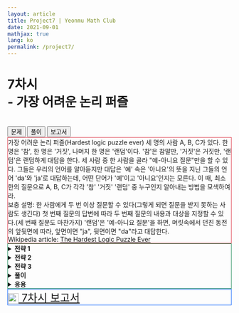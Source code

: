 ```yaml
---
layout: article
title: Project7 | Yeonmu Math Club
date: 2021-09-01
mathjax: true
lang: ko
permalink: /project7/
---
```


# 7차시<br> <ssup> - 가장 어려운 논리 퍼즐</ssup>
<br>
<div id="accordion">
  <div class="btn-group btn-group-lg">
    <button type="button" id="button1" class="btn btn-danger" data-bs-toggle="collapse" href="#collapseOne" onclick="setColor('button1')">
      문제
    </button>    
    <button type="button" id="button2" class="collapsed btn btn-outline-success" data-bs-toggle="collapse" href="#collapseTwo" onclick="setColor('button2')">
      풀이
    </button>    
    <button type="button" id="button3" class="collapsed btn btn-outline-primary" data-bs-toggle="collapse" href="#collapseThree" onclick="setColor('button3')">
      보고서
    </button>
  </div>
  <div id="collapseOne" class="collapse show" data-bs-parent="#accordion">
    <div class="card-body" style="border: 1px solid rgb(220, 53, 69);">
     가장 어려운 논리 퍼즐(Hardest logic puzzle ever)
     <redbox>세 명의 사람 A, B, C가 있다. 한 명은 '참', 한 명은 '거짓', 나머지 한 명은 '랜덤'이다. '참'은 참말만, '거짓'은 거짓만, '랜덤'은 랜덤하게 대답을 한다. 세 사람 중 한 사람을 골라 "예-아니요 질문"만을 할 수 있다. 그들은 우리의 언어를 알아듣지만 대답은 '예' 속은 '아니요'의 뜻을 지닌 그들의 언어 'da'와 'ja'로 대답하는데, 어떤 단어가 '예'이고 '아니요'인지는 모른다. 이 때, 최소한의 질문으로 A, B, C가 각각 '참' '거짓' '랜덤' 중 누구인지 알아내는 방법을 모색하여라.</redbox><br>보충 설명: 한 사람에게 두 번 이상 질문할 수 있다(그렇게 되면 질문을 받지 못하는 사람도 생긴다) 첫 번째 질문의 답변에 따라 두 번째 질문의 내용과 대상을 지정할 수 있다.(세 번째 질문도 마찬가지) '랜덤'은 '예-아니요 질문'을 하면, 머릿속에서 던진 동전의 앞뒷면에 따라, 앞면이면 "ja", 뒷면이면 "da"라고 대답한다.<br>
     Wikipedia article: <a href="https://en.wikipedia.org/wiki/The_Hardest_Logic_Puzzle_Ever" target="_blank">The Hardest Logic Puzzle Ever</a>
    </div>
  </div>
  <div id="collapseTwo" class="collapse" data-bs-parent="#accordion">
    <div class="card-body" style="border: 1px solid rgb(25, 135, 84);">
      <greenbox><details><summary><b>전략 1</b></summary>"da"와 "ja" 중 각각 어느 것이 "예"이고, 어느 것이 "아니요"인지를 구별해 내자. 참과 거짓이 둘다 "예"라고 답하는 질문을 생각해 보자.</details></greenbox>
      <greenbox><details><summary><b>전략 2</b></summary>참과 거짓을 구별하기 전에 랜덤을 먼저 구별해 내야 한다. 참과 거짓이 같은 대답을 하는 질문을 생각해 보자.</details></greenbox>
      <greenbox><details><summary><b>전략 3</b></summary>질문 수를 줄이기 위해, "da"와 "ja"를 구별하지 않고, 참 또는 거짓에게 한 번만 질문하여 어떤 질문이 참인지, 거짓인지 알아내는 방법을 생각해 보자.</details></greenbox>
      <purplebox><details><summary><b>풀이</b></summary>먼저, "da"와 "ja"를 구별하기 위해, 참과 거짓이 둘다 "예"라고 답하는 질문을 생각해 보자. "'1+1=2입니까'라는 질문에 당신은 어떻게 대답을 할 것입니까?"라고, 같은 질문을 세 사람에게 물어 보자. '참'은 '1+1=2입니까'라는 질문에 "예"라고 대답을 할 것이다. 따라서, "'1+1=2입니까'라는 질문에 당신은 어떻게 대답을 할 것입니까?"라는 질문에 "예"라고 답할 것이다. '거짓'은 '1+1=2입니까?'라는 질문에 "아니요"라고 답할 것이다. 따라서, '거짓'은 거짓말만 하므로, "'1+1=2입니까?'라는 질문에 당신은 어떻게 대답을 할 것입니까?"라는 질문에는 자신의 실제 대답인 "아니요"와 다르게 "예"라고 답할 것이다. 따라서, '참'과 '거짓' 모두 이 질문에 "예"라고 답한다. 즉, 세 사람에게 같은 질문을 세 번 했을 때, 세 명 중 적어도 두 명은 같은 대답을 할 것이고, 그것은 "예"를 뜻하는 대답이다. 예를 들어, 세 사람의 대답이 각각 "da", "da", "ja"이면, "da"는 "예"를, "ja"는 "아니요"를 의미한다.<br>
      다음으로, 랜덤이 아닌 한 사람을 찾기 위해, 참과 거짓이 다른 대답을 하는 질문을 생각해 보자. 세 사람에게 질문 "1+1=2입니까?"를 세 번 해 보자. '참'은 "예"를 뜻하는 대답을(위에서 알아낸 것), '거짓'은 "아니요"를 뜻하는 대답을 할 것이다. 이 질문에 세 사람의 대답 중 나머지 두 사람과 다른 대답을 하는 사람이 있을 것인데, 다른 대답을 한 사람이 "예"라고 답했다면, 이 사람은 '참'(이 사람이 만약 랜덤이라면 참과 거짓이 같은 대답을 한 것이 되어 모순이다.), "아니요"라고 답했다면 '거짓'이다. 이 사람에게, 옆에 한 사람을 가르키며, "저 사람은 '랜덤'입니까?"라고 물으면, 그 사람이 '참'인지 '거짓'인지, "da"와 "ja"가 각각 어떤 의미인지를 알고 있으므로, 가르킨 사람이 '랜덤'인지 알 수 있다. 따라서, 나머지 한 명도 알 수 있고, 세 사람을 '참', '거짓', '랜덤'으로 구별하였다.
      </details></purplebox>
      <purplebox><details><summary><b>응용</b></summary>실제로 이 문제를 제시한 <a href="https://en.wikipedia.org/wiki/George_Boolos" target="_blank">조지 불로스</a>는 이 문제에 대한 해답으로 다음을 제시했다.<br>먼저, 어떤 질문 Q를 참 또는 거짓에게 물었을 때, <i>da</i>와 <i>ja</i>의 뜻을 모르고, 물어보는 사람이 참인지 거짓인지 모를 때, 질문 한 번만으로 Q가 참인지 거짓인지 알아내는 방법은 다음과 같다.<br><p style="text-indent: 10px">"당신에게 'Q'라고 물으면, 당신은 <i>ja</i>라고 대답하시겠습니까?"</p>대답이 <i>ja</i>이면 Q는 참, <i>da</i>이면 Q는 거짓이다. (실제로 Q가 참, 거짓일 때, <i>da</i>가 '예'일 때와 '아니요'일 때, 그리고 물어본 사람이 참일 때와 거짓일 때, 즉 이 8가지 경우에 대해 각각 따져보면 알 수 있다.) 이를 이용하여 다음과 같은 해답을 얻을 수 있다.<redboard2>Q1: B에게, "당신에게 'A는 랜덤입니까'라고 물으면, 당신은 <i>ja</i>라고 대답하시겠습니까?"라고 묻는다.</redboard2>B가 <i>ja</i>라고 답하면, B가 랜덤이어서 무작위로 대답하고 있거나, B가 랜덤이 아니고 대답은 A가 랜덤임을 의미한다. 두 경우 모두 C는 랜덤이 아니다. 마찬가지 방법으로 B가 <i>da</i>라고 답하면, A가 랜덤이 아니다.
      <redboard2>Q2: 앞 질문에서 랜덤이 아닌 것으로 밝혀진 사람(A 또는 C)에게, "당신에게 '당신은 거짓입니까'라고 물으면, 당신은 <i>ja</i>라고 대답하시겠습니까?"라고 묻는다.</redboard2>대답한 사람은 랜덤이 아니므로, 대답을 통해 그가 참인지 거짓인지 알 수 있다.
      <redboard2>Q3: 두 번째와 같은 사람에게, "당신에게 'B는 랜덤입니까'라고 물으면, 당신은 <i>ja</i>라고 대답하시겠습니까?"라고 묻는다.</redboard2>만약 <i>ja</i>라고 답하면, B는 랜덤이고, 그러지 않았다면, 아직 질문하지 않은 사람이 랜덤이다. 따라서, 3번의 질문으로 참, 거짓, 랜덤이 각각 누구인지 밝혀낼 수 있다.</details></purplebox>
    </div>  
  </div>
  <div id="collapseThree" class="collapse" data-bs-parent="#accordion">
    <div class="card-body" style="border: 1px solid rgb(13, 100, 253);">
      <a href="{{ site.baseurl }}/files/reports/7차시 보고서.pdf" download="7차시 보고서.pdf" class="btn btn-primary download" role="button" style="font-size: 1.5rem">
        <img src="{{ site.baseurl }}/images/download.svg" alt="download" width="24" height="24" style="vertical-align: middle">
        7차시 보고서
      </a>
    </div>
  </div>
  <script>
    function setColor(btn) {
        if (btn == 'button1') {
            document.getElementById('button1').setAttribute('class', "btn btn-danger");
            document.getElementById('button2').setAttribute('class', "btn btn-outline-success");
            document.getElementById('button3').setAttribute('class', "btn btn-outline-primary");   
        }
        if (btn == 'button2') {
            document.getElementById('button2').setAttribute('class', "btn btn-success");
            document.getElementById('button1').setAttribute('class', "btn btn-outline-danger");
            document.getElementById('button3').setAttribute('class', "btn btn-outline-primary");
        }
        if (btn == 'button3') {
            document.getElementById('button3').setAttribute('class', "btn btn-primary");
            document.getElementById('button1').setAttribute('class', "btn btn-outline-danger");
            document.getElementById('button2').setAttribute('class', "btn btn-outline-success");
        }
    }
  </script>
</div>
